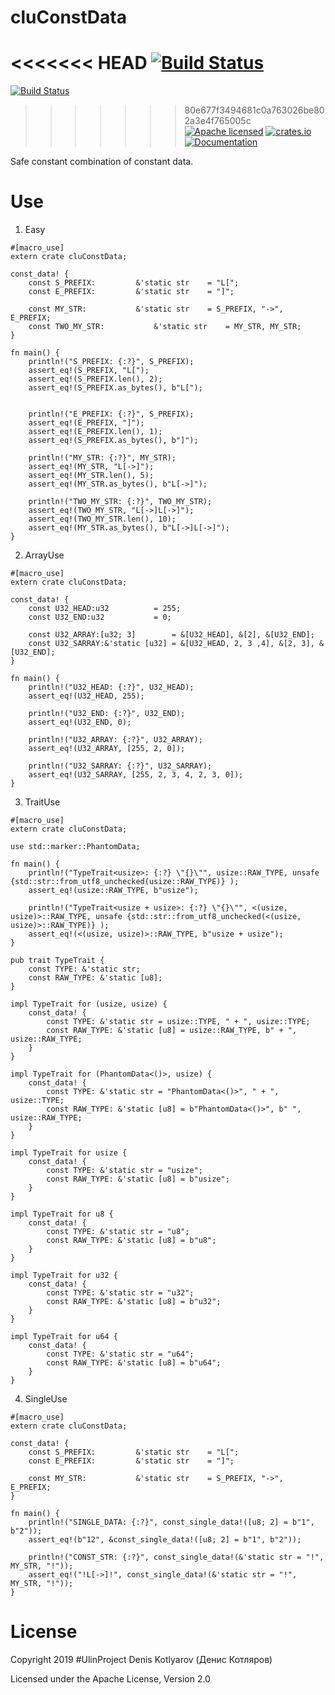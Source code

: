 # cluConstData
<<<<<<< HEAD
[![Build Status](https://travis-ci.org/clucompany/cluConstData.svg?branch=master)](https://travis-ci.org/clucompany/cluConstData)
=======
[![Build Status](https://travis-ci.org/clucompany/cluConstConcat.svg?branch=master)](https://travis-ci.org/clucompany/cluConstConcat)
>>>>>>> 80e677f3494681c0a763026be802a3e4f765005c
[![Apache licensed](https://img.shields.io/badge/license-Apache%202.0-blue.svg)](./LICENSE)
[![crates.io](http://meritbadge.herokuapp.com/cluConstData)](https://crates.io/crates/cluConstData)
[![Documentation](https://docs.rs/cluConstData/badge.svg)](https://docs.rs/cluConstData)

Safe constant combination of constant data.

# Use

1. Easy

```
#[macro_use]
extern crate cluConstData;

const_data! {
	const S_PREFIX:			&'static str	= "L[";
	const E_PREFIX:			&'static str 	= "]";
	
	const MY_STR:			&'static str	= S_PREFIX, "->", E_PREFIX;
	const TWO_MY_STR:			&'static str	= MY_STR, MY_STR;
}

fn main() {
	println!("S_PREFIX: {:?}", S_PREFIX);
	assert_eq!(S_PREFIX, "L[");
	assert_eq!(S_PREFIX.len(), 2);
	assert_eq!(S_PREFIX.as_bytes(), b"L[");
	
	
	println!("E_PREFIX: {:?}", S_PREFIX);
	assert_eq!(E_PREFIX, "]");
	assert_eq!(E_PREFIX.len(), 1);
	assert_eq!(S_PREFIX.as_bytes(), b"]");
	
	println!("MY_STR: {:?}", MY_STR);
	assert_eq!(MY_STR, "L[->]");
	assert_eq!(MY_STR.len(), 5);
	assert_eq!(MY_STR.as_bytes(), b"L[->]");
	
	println!("TWO_MY_STR: {:?}", TWO_MY_STR);
	assert_eq!(TWO_MY_STR, "L[->]L[->]");
	assert_eq!(TWO_MY_STR.len(), 10);
	assert_eq!(MY_STR.as_bytes(), b"L[->]L[->]");
}
```

2. ArrayUse

```
#[macro_use]
extern crate cluConstData;

const_data! {
	const U32_HEAD:u32			= 255;
	const U32_END:u32			= 0;
	
	const U32_ARRAY:[u32; 3]		= &[U32_HEAD], &[2], &[U32_END];
	const U32_SARRAY:&'static [u32]	= &[U32_HEAD, 2, 3 ,4], &[2, 3], &[U32_END];
}

fn main() {
	println!("U32_HEAD: {:?}", U32_HEAD);
	assert_eq!(U32_HEAD, 255);
	
	println!("U32_END: {:?}", U32_END);
	assert_eq!(U32_END, 0);
	
	println!("U32_ARRAY: {:?}", U32_ARRAY);
	assert_eq!(U32_ARRAY, [255, 2, 0]);
	
	println!("U32_SARRAY: {:?}", U32_SARRAY);
	assert_eq!(U32_SARRAY, [255, 2, 3, 4, 2, 3, 0]);
}
```

3. TraitUse

```
#[macro_use]
extern crate cluConstData;

use std::marker::PhantomData;

fn main() {
	println!("TypeTrait<usize>: {:?} \"{}\"", usize::RAW_TYPE, unsafe {std::str::from_utf8_unchecked(usize::RAW_TYPE)} );
	assert_eq!(usize::RAW_TYPE, b"usize");
	
	println!("TypeTrait<usize + usize>: {:?} \"{}\"", <(usize, usize)>::RAW_TYPE, unsafe {std::str::from_utf8_unchecked(<(usize, usize)>::RAW_TYPE)} );
	assert_eq!(<(usize, usize)>::RAW_TYPE, b"usize + usize");
}

pub trait TypeTrait {
	const TYPE: &'static str;
	const RAW_TYPE: &'static [u8];
}

impl TypeTrait for (usize, usize) {
	const_data! {
		const TYPE: &'static str = usize::TYPE, " + ", usize::TYPE;
		const RAW_TYPE: &'static [u8] = usize::RAW_TYPE, b" + ", usize::RAW_TYPE;
	}
}

impl TypeTrait for (PhantomData<()>, usize) {
	const_data! {
		const TYPE: &'static str = "PhantomData<()>", " + ", usize::TYPE;
		const RAW_TYPE: &'static [u8] = b"PhantomData<()>", b" ", usize::RAW_TYPE;
	}
}

impl TypeTrait for usize {
	const_data! {
		const TYPE: &'static str = "usize";
		const RAW_TYPE: &'static [u8] = b"usize";
	}
}

impl TypeTrait for u8 {
	const_data! {
		const TYPE: &'static str = "u8";
		const RAW_TYPE: &'static [u8] = b"u8";
	}
}

impl TypeTrait for u32 {
	const_data! {
		const TYPE: &'static str = "u32";
		const RAW_TYPE: &'static [u8] = b"u32";
	}
}

impl TypeTrait for u64 {
	const_data! {
		const TYPE: &'static str = "u64";
		const RAW_TYPE: &'static [u8] = b"u64";
	}
}
```


4. SingleUse

```
#[macro_use]
extern crate cluConstData;

const_data! {
	const S_PREFIX:			&'static str	= "L[";
	const E_PREFIX:			&'static str 	= "]";
	
	const MY_STR:			&'static str	= S_PREFIX, "->", E_PREFIX;
}

fn main() {
	println!("SINGLE_DATA: {:?}", const_single_data!([u8; 2] = b"1", b"2"));
	assert_eq!(b"12", &const_single_data!([u8; 2] = b"1", b"2"));
	
	println!("CONST_STR: {:?}", const_single_data!(&'static str = "!", MY_STR, "!"));
	assert_eq!("!L[->]!", const_single_data!(&'static str = "!", MY_STR, "!"));
}
```

# License

Copyright 2019 #UlinProject Denis Kotlyarov (Денис Котляров)

Licensed under the Apache License, Version 2.0
